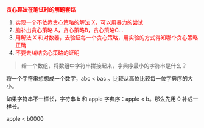 <font color=red>**贪心算法在笔试时的解题套路**</font>

1. <font color=red>实现一个不依靠贪心策略的解法 X，可以用暴力的尝试</font>
2. <font color=red>脑补出贪心策略 A，贪心策略B，贪心策略C...</font>
3. <font color=red>用解法 X 和对数器，去验证每一个贪心策略，用实验的方式得知哪个贪心策略正确</font>
4. <font color=red>不要去纠结贪心策略的证明</font>



> 给一个数组，将数组中字符串拼接起来，字典序最小的字符串是什么？

将一个字符串想想成一个数字，abc < bac 。比较从高位比较每一位字典序的大小。

如果字符串不一样长，字符串 b 和 apple 字典序：apple < b。那么先用 0 补成一样长。

apple < b0000



